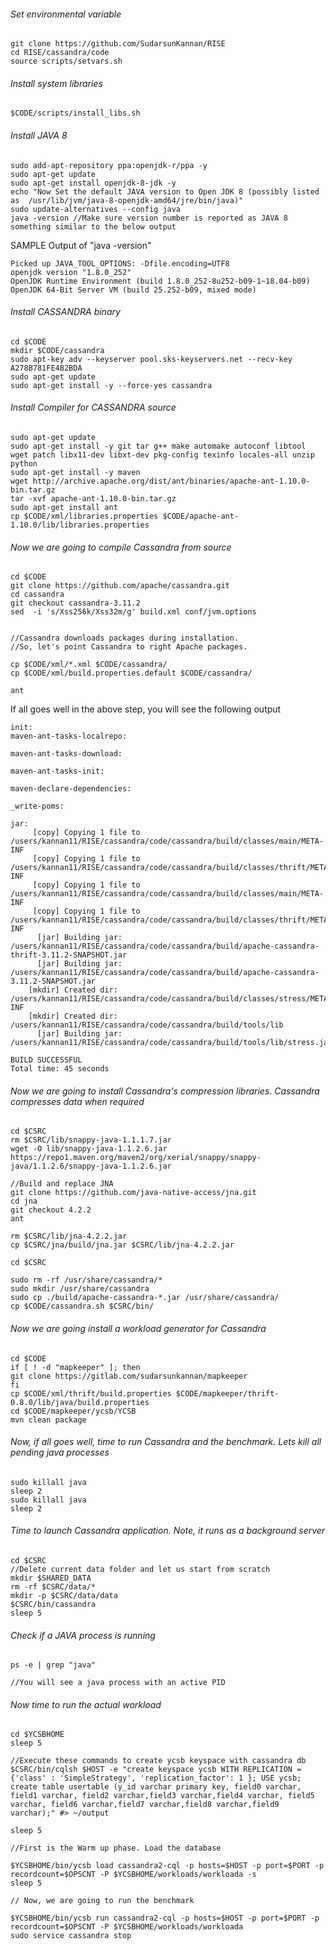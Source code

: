 
###### Set environmental variable
```
git clone https://github.com/SudarsunKannan/RISE
cd RISE/cassandra/code
source scripts/setvars.sh
```


###### Install system libraries
```
$CODE/scripts/install_libs.sh
```

###### Install JAVA 8

```
sudo add-apt-repository ppa:openjdk-r/ppa -y
sudo apt-get update
sudo apt-get install openjdk-8-jdk -y
echo "Now Set the default JAVA version to Open JDK 8 (possibly listed as  /usr/lib/jvm/java-8-openjdk-amd64/jre/bin/java)"
sudo update-alternatives --config java
java -version //Make sure version number is reported as JAVA 8 something similar to the below output
```

SAMPLE Output of "java -version"
```
Picked up JAVA_TOOL_OPTIONS: -Dfile.encoding=UTF8
openjdk version "1.8.0_252"
OpenJDK Runtime Environment (build 1.8.0_252-8u252-b09-1~18.04-b09)
OpenJDK 64-Bit Server VM (build 25.252-b09, mixed mode)
```


###### Install CASSANDRA binary
```
cd $CODE	
mkdir $CODE/cassandra
sudo apt-key adv --keyserver pool.sks-keyservers.net --recv-key A278B781FE4B2BDA
sudo apt-get update
sudo apt-get install -y --force-yes cassandra
```

###### Install Compiler for CASSANDRA source
```
sudo apt-get update
sudo apt-get install -y git tar g++ make automake autoconf libtool  wget patch libx11-dev libxt-dev pkg-config texinfo locales-all unzip python
sudo apt-get install -y maven
wget http://archive.apache.org/dist/ant/binaries/apache-ant-1.10.0-bin.tar.gz
tar -xvf apache-ant-1.10.0-bin.tar.gz
sudo apt-get install ant
cp $CODE/xml/libraries.properties $CODE/apache-ant-1.10.0/lib/libraries.properties
```

###### Now we are going to compile Cassandra from source 

```
cd $CODE
git clone https://github.com/apache/cassandra.git
cd cassandra
git checkout cassandra-3.11.2 
sed  -i 's/Xss256k/Xss32m/g' build.xml conf/jvm.options


//Cassandra downloads packages during installation.
//So, let's point Cassandra to right Apache packages.

cp $CODE/xml/*.xml $CODE/cassandra/
cp $CODE/xml/build.properties.default $CODE/cassandra/

ant
```
If all goes well in the above step, you will see the following output
```
init:
maven-ant-tasks-localrepo:

maven-ant-tasks-download:

maven-ant-tasks-init:

maven-declare-dependencies:

_write-poms:

jar:
     [copy] Copying 1 file to /users/kannan11/RISE/cassandra/code/cassandra/build/classes/main/META-INF
     [copy] Copying 1 file to /users/kannan11/RISE/cassandra/code/cassandra/build/classes/thrift/META-INF
     [copy] Copying 1 file to /users/kannan11/RISE/cassandra/code/cassandra/build/classes/main/META-INF
     [copy] Copying 1 file to /users/kannan11/RISE/cassandra/code/cassandra/build/classes/thrift/META-INF
      [jar] Building jar: /users/kannan11/RISE/cassandra/code/cassandra/build/apache-cassandra-thrift-3.11.2-SNAPSHOT.jar
      [jar] Building jar: /users/kannan11/RISE/cassandra/code/cassandra/build/apache-cassandra-3.11.2-SNAPSHOT.jar
    [mkdir] Created dir: /users/kannan11/RISE/cassandra/code/cassandra/build/classes/stress/META-INF
    [mkdir] Created dir: /users/kannan11/RISE/cassandra/code/cassandra/build/tools/lib
      [jar] Building jar: /users/kannan11/RISE/cassandra/code/cassandra/build/tools/lib/stress.jar

BUILD SUCCESSFUL
Total time: 45 seconds
```



###### Now we are going to install Cassandra's compression libraries. Cassandra compresses data when required
```
cd $CSRC
rm $CSRC/lib/snappy-java-1.1.1.7.jar
wget -O lib/snappy-java-1.1.2.6.jar https://repo1.maven.org/maven2/org/xerial/snappy/snappy-java/1.1.2.6/snappy-java-1.1.2.6.jar

//Build and replace JNA
git clone https://github.com/java-native-access/jna.git
cd jna
git checkout 4.2.2
ant

rm $CSRC/lib/jna-4.2.2.jar
cp $CSRC/jna/build/jna.jar $CSRC/lib/jna-4.2.2.jar

cd $CSRC

sudo rm -rf /usr/share/cassandra/*
sudo mkdir /usr/share/cassandra
sudo cp ./build/apache-cassandra-*.jar /usr/share/cassandra/
cp $CODE/cassandra.sh $CSRC/bin/
```

###### Now we are going install a workload generator for Cassandra

```
cd $CODE
if [ ! -d "mapkeeper" ]; then
git clone https://gitlab.com/sudarsunkannan/mapkeeper
fi
cp $CODE/xml/thrift/build.properties $CODE/mapkeeper/thrift-0.8.0/lib/java/build.properties
cd $CODE/mapkeeper/ycsb/YCSB
mvn clean package
```

###### Now, if all goes well, time to run Cassandra and the benchmark. Lets kill all pending java processes
```
sudo killall java
sleep 2
sudo killall java
sleep 2
```

###### Time to launch Cassandra application. Note, it runs as a background server
```
cd $CSRC
//Delete current data folder and let us start from scratch
mkdir $SHARED_DATA
rm -rf $CSRC/data/*
mkdir -p $CSRC/data/data
$CSRC/bin/cassandra
sleep 5
```

###### Check if a JAVA process is running
```
ps -e | grep "java"

//You will see a java process with an active PID
```


###### Now time to run the actual workload

```
cd $YCSBHOME
sleep 5

//Execute these commands to create ycsb keyspace with cassandra db
$CSRC/bin/cqlsh $HOST -e "create keyspace ycsb WITH REPLICATION = {'class' : 'SimpleStrategy', 'replication_factor': 1 }; USE ycsb; create table usertable (y_id varchar primary key, field0 varchar, field1 varchar, field2 varchar,field3 varchar,field4 varchar, field5 varchar, field6 varchar,field7 varchar,field8 varchar,field9 varchar);" #> ~/output

sleep 5

//First is the Warm up phase. Load the database

$YCSBHOME/bin/ycsb load cassandra2-cql -p hosts=$HOST -p port=$PORT -p recordcount=$OPSCNT -P $YCSBHOME/workloads/workloada -s
sleep 5

// Now, we are going to run the benchmark
        
$YCSBHOME/bin/ycsb run cassandra2-cql -p hosts=$HOST -p port=$PORT -p recordcount=$OPSCNT -P $YCSBHOME/workloads/workloada
sudo service cassandra stop
```







